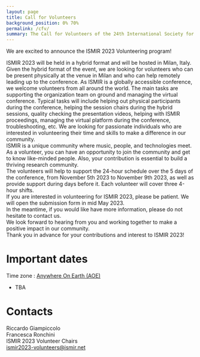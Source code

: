 ```yaml
---
layout: page
title: Call for Volunteers
background_position: 0% 70%
permalink: /cfv/
summary: The Call for Volunteers of the 24th International Society for Music Information Retrieval Conference
---
```


We are excited to announce the ISMIR 2023 Volunteering program!

ISMIR 2023 will be held in a hybrid format and will be hosted in Milan, Italy. Given the hybrid format of the event, we are looking for volunteers who can be present physically at the venue in Milan and who can help remotely leading up to the conference. As ISMIR is a globally accessible conference, we welcome volunteers from all around the world. The main tasks are supporting the organization team on ground and managing the virtual conference. Typical tasks will include helping out physical participants during the conference, helping the session chairs during the hybrid sessions, quality checking the presentation videos, helping with ISMIR proceedings, managing the virtual platform during the conference, troubleshooting, etc. We are looking for passionate individuals who are interested in volunteering their time and skills to make a difference in our community.\
ISMIR is a unique community where music, people, and technologies meet. As a volunteer, you can have an opportunity to join the community and get to know like-minded people. Also, your contribution is essential to build a thriving research community.\
The volunteers will help to support the 24-hour schedule over the 5 days of the conference, from November 5th 2023 to November 9th 2023, as well as provide support during days before it. Each volunteer will cover three 4-hour shifts.\
If you are interested in volunteering for ISMIR 2023, please be patient. We will open the submission form in mid May 2023.\
In the meantime, if you would like have more information, please do not hesitate to contact us.\
We look forward to hearing from you and working together to make a positive impact in our community.\
Thank you in advance for your contributions and interest to ISMIR 2023!

# Important dates

Time zone : [Anywhere On Earth (AOE)](https://www.timeanddate.com/time/zones/aoe)
- TBA

# Contacts

Riccardo Giampiccolo\
Francesca Ronchini\
ISMIR 2023 Volunteer Chairs\
[ismir2023-volunteers@ismir.net](ismir2023-volunteers@ismir.net)
